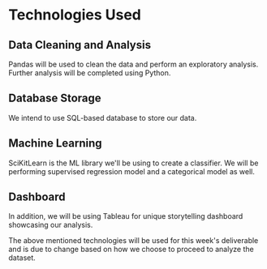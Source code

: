 # Technologies Used
## Data Cleaning and Analysis
Pandas will be used to clean the data and perform an exploratory analysis. Further analysis will be completed using Python.

## Database Storage
We intend to use SQL-based database to store our data. 

## Machine Learning
SciKitLearn is the ML library we'll be using to create a classifier. We will be performing supervised regression model and a categorical model as well. 

## Dashboard
In addition, we will be using Tableau for unique storytelling dashboard showcasing our analysis. 

The above mentioned technologies will be used for this week's deliverable and is due to change based on how we choose to proceed to analyze the dataset. 
